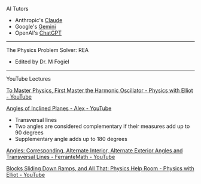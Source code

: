AI Tutors
* Anthropic's [Claude](https://claude.ai/)
* Google's [Gemini](https://gemini.google.com/)
* OpenAI's [ChatGPT](https://chatgpt.com)

- - - -

The Physics Problem Solver: REA
* Edited by Dr. M Fogiel

- - - -

YouTube Lectures

[To Master Physics, First Master the Harmonic Oscillator - Physics with Elliot - YouTube](https://youtu.be/bmGqhM-tUk4?si=O2vY8m2jhTny7gOF)

[Angles of Inclined Planes - Alex - YouTube](https://youtu.be/yr1B7xNxE0Q?si=KbiP2G8QaBhafHf9)

* Transversal lines
* Two angles are considered complementary if their measures add up to 90 degrees
* Supplementary angle adds up to 180 degrees

[Angles: Corresponding, Alternate Interior, Alternate Exterior Angles and Transversal Lines - FerranteMath - YouTube](https://youtu.be/00Mwp2W8jnU?si=a8klJi4xD54f_NN6)

[Blocks Sliding Down Ramps, and All That: Physics Help Room - Physics with Elliot - YouTube](https://youtu.be/zHSOKywdvjw?si=t7KGdk0bsds18Alh)
